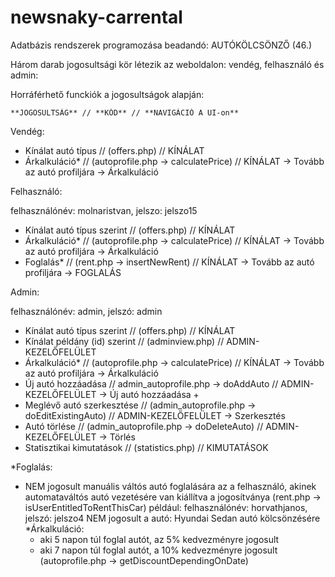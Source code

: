 # newsnaky-carrental
Adatbázis rendszerek programozása beadandó: AUTÓKÖLCSÖNZŐ (46.)


Három darab jogosultsági kör létezik az weboldalon: vendég, felhasználó és admin:

Horráférhető funckiók a jogosultságok alapján:

    **JOGOSULTSÁG** // **KÓD** // **NAVIGÁCIÓ A UI-on**
Vendég: 
-	Kínálat	autó típus // (offers.php) // KÍNÁLAT
-	Árkalkuláció* // (autoprofile.php -> calculatePrice) // KÍNÁLAT -> Tovább az autó profiljára -> Árkalkuláció



Felhasználó:

felhasználónév: molnaristvan, jelszo: jelszo15

-	Kínálat	autó típus szerint // (offers.php) // KÍNÁLAT
-	Árkalkuláció* // (autoprofile.php -> calculatePrice) // KÍNÁLAT -> Tovább az autó profiljára -> Árkalkuláció
-	Foglalás*	// (rent.php -> insertNewRent) // KÍNÁLAT -> Tovább az autó profiljára -> FOGLALÁS



Admin: 

felhasználónév: admin, jelszó: admin
-	Kínálat	autó típus szerint // (offers.php) // KÍNÁLAT
-	Kínálat példány (id) szerint	// (adminview.php) // ADMIN-KEZELŐFELÜLET
-	Árkalkuláció* // (autoprofile.php -> calculatePrice) // KÍNÁLAT -> Tovább az autó profiljára -> Árkalkuláció
-	Új autó hozzáadása	// admin_autoprofile.php -> doAddAuto // ADMIN-KEZELŐFELÜLET -> Új autó hozzáadása +
-	Meglévő autó szerkesztése	// (admin_autoprofile.php -> doEditExistingAuto) // ADMIN-KEZELŐFELÜLET -> Szerkesztés
-	Autó törlése // (admin_autoprofile.php -> doDeleteAuto) // ADMIN-KEZELŐFELÜLET -> Törlés
-	Statisztikai kimutatások // (statistics.php) // KIMUTATÁSOK



*Foglalás:
- NEM jogosult manuális váltós autó foglalására az a felhasználó, akinek automataváltós autó vezetésére van kiállítva a jogosítványa		(rent.php -> isUserEntitledToRentThisCar)
például:
    felhasználónév: horvathjanos, jelszó: jelszo4 
    NEM jogosult a 
	  autó: Hyundai Sedan autó kölcsönzésére
*Árkalkuláció:
	- aki 5 napon túl foglal autót, az 5% kedvezményre jogosult
	- aki 7 napon túl foglal autót, a 10% kedvezményre jogosult  (autoprofile.php -> getDiscountDependingOnDate)
